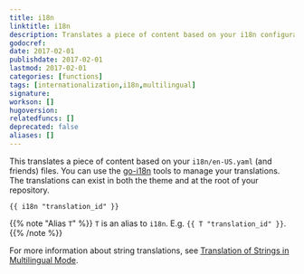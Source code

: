 ```yaml
---
title: i18n
linktitle: i18n
description: Translates a piece of content based on your i18n configuration files.
godocref:
date: 2017-02-01
publishdate: 2017-02-01
lastmod: 2017-02-01
categories: [functions]
tags: [internationalization,i18n,multilingual]
signature:
workson: []
hugoversion:
relatedfuncs: []
deprecated: false
aliases: []
---
```


This translates a piece of content based on your `i18n/en-US.yaml` (and friends) files. You can use the [go-i18n](https://github.com/nicksnyder/go-i18n) tools to manage your translations. The translations can exist in both the theme and at the root of your repository.

```golang
{{ i18n "translation_id" }}
```

{{% note "Alias `T`" %}}
`T` is an alias to `i18n`. E.g. `{{ T "translation_id" }}`.
{{% /note %}}

For more information about string translations, see [Translation of Strings in Multilingual Mode][multistrings].

[multistrings]: /content-management/multilingual/#translation-of-strings
